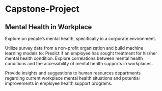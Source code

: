 # Capstone-Project
## Mental Health in Workplace  

Explore on people’s mental health, specifically in a corporate environment.

Utilize survey data from a non-profit organization and build machine learning models to:
Predict if an employee has sought treatment for his/her mental health condition. 
Explore correlations between mental health conditions and the accessibility of mental health supports in workplaces.

Provide insights and suggestions to human resources departments regarding current workplace mental health situations and potential improvements in employee health support programs. 

